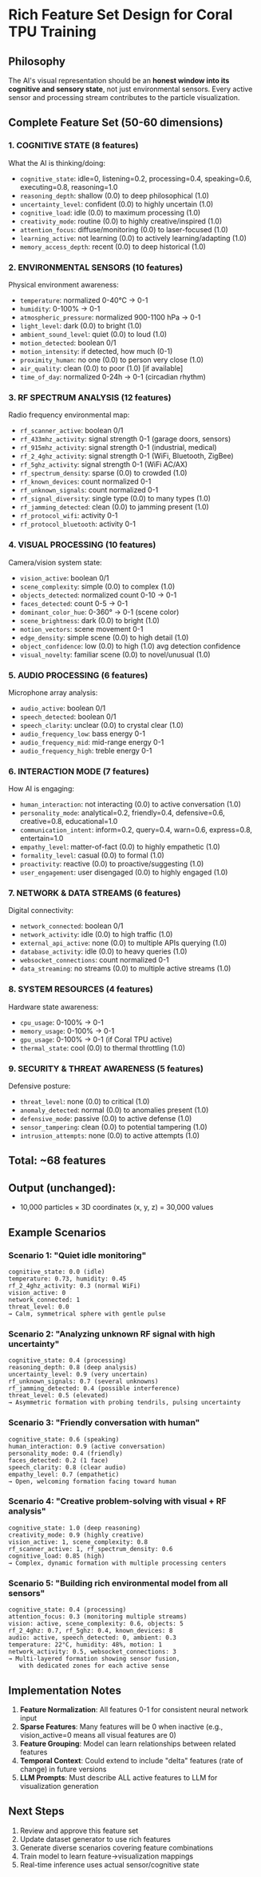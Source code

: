 # Rich Feature Set Design for Coral TPU Training

## Philosophy

The AI's visual representation should be an **honest window into its cognitive and sensory state**, not just environmental sensors. Every active sensor and processing stream contributes to the particle visualization.

## Complete Feature Set (50-60 dimensions)

### 1. COGNITIVE STATE (8 features)
What the AI is thinking/doing:

- `cognitive_state`: idle=0, listening=0.2, processing=0.4, speaking=0.6, executing=0.8, reasoning=1.0
- `reasoning_depth`: shallow (0.0) to deep philosophical (1.0)
- `uncertainty_level`: confident (0.0) to highly uncertain (1.0)
- `cognitive_load`: idle (0.0) to maximum processing (1.0)
- `creativity_mode`: routine (0.0) to highly creative/inspired (1.0)
- `attention_focus`: diffuse/monitoring (0.0) to laser-focused (1.0)
- `learning_active`: not learning (0.0) to actively learning/adapting (1.0)
- `memory_access_depth`: recent (0.0) to deep historical (1.0)

### 2. ENVIRONMENTAL SENSORS (10 features)
Physical environment awareness:

- `temperature`: normalized 0-40°C → 0-1
- `humidity`: 0-100% → 0-1
- `atmospheric_pressure`: normalized 900-1100 hPa → 0-1
- `light_level`: dark (0.0) to bright (1.0)
- `ambient_sound_level`: quiet (0.0) to loud (1.0)
- `motion_detected`: boolean 0/1
- `motion_intensity`: if detected, how much (0-1)
- `proximity_human`: no one (0.0) to person very close (1.0)
- `air_quality`: clean (0.0) to poor (1.0) [if available]
- `time_of_day`: normalized 0-24h → 0-1 (circadian rhythm)

### 3. RF SPECTRUM ANALYSIS (12 features)
Radio frequency environmental map:

- `rf_scanner_active`: boolean 0/1
- `rf_433mhz_activity`: signal strength 0-1 (garage doors, sensors)
- `rf_915mhz_activity`: signal strength 0-1 (industrial, medical)
- `rf_2_4ghz_activity`: signal strength 0-1 (WiFi, Bluetooth, ZigBee)
- `rf_5ghz_activity`: signal strength 0-1 (WiFi AC/AX)
- `rf_spectrum_density`: sparse (0.0) to crowded (1.0)
- `rf_known_devices`: count normalized 0-1
- `rf_unknown_signals`: count normalized 0-1
- `rf_signal_diversity`: single type (0.0) to many types (1.0)
- `rf_jamming_detected`: clean (0.0) to jamming present (1.0)
- `rf_protocol_wifi`: activity 0-1
- `rf_protocol_bluetooth`: activity 0-1

### 4. VISUAL PROCESSING (10 features)
Camera/vision system state:

- `vision_active`: boolean 0/1
- `scene_complexity`: simple (0.0) to complex (1.0)
- `objects_detected`: normalized count 0-10 → 0-1
- `faces_detected`: count 0-5 → 0-1
- `dominant_color_hue`: 0-360° → 0-1 (scene color)
- `scene_brightness`: dark (0.0) to bright (1.0)
- `motion_vectors`: scene movement 0-1
- `edge_density`: simple scene (0.0) to high detail (1.0)
- `object_confidence`: low (0.0) to high (1.0) avg detection confidence
- `visual_novelty`: familiar scene (0.0) to novel/unusual (1.0)

### 5. AUDIO PROCESSING (6 features)
Microphone array analysis:

- `audio_active`: boolean 0/1
- `speech_detected`: boolean 0/1
- `speech_clarity`: unclear (0.0) to crystal clear (1.0)
- `audio_frequency_low`: bass energy 0-1
- `audio_frequency_mid`: mid-range energy 0-1
- `audio_frequency_high`: treble energy 0-1

### 6. INTERACTION MODE (7 features)
How AI is engaging:

- `human_interaction`: not interacting (0.0) to active conversation (1.0)
- `personality_mode`: analytical=0.2, friendly=0.4, defensive=0.6, creative=0.8, educational=1.0
- `communication_intent`: inform=0.2, query=0.4, warn=0.6, express=0.8, entertain=1.0
- `empathy_level`: matter-of-fact (0.0) to highly empathetic (1.0)
- `formality_level`: casual (0.0) to formal (1.0)
- `proactivity`: reactive (0.0) to proactive/suggesting (1.0)
- `user_engagement`: user disengaged (0.0) to highly engaged (1.0)

### 7. NETWORK & DATA STREAMS (6 features)
Digital connectivity:

- `network_connected`: boolean 0/1
- `network_activity`: idle (0.0) to high traffic (1.0)
- `external_api_active`: none (0.0) to multiple APIs querying (1.0)
- `database_activity`: idle (0.0) to heavy queries (1.0)
- `websocket_connections`: count normalized 0-1
- `data_streaming`: no streams (0.0) to multiple active streams (1.0)

### 8. SYSTEM RESOURCES (4 features)
Hardware state awareness:

- `cpu_usage`: 0-100% → 0-1
- `memory_usage`: 0-100% → 0-1
- `gpu_usage`: 0-100% → 0-1 (if Coral TPU active)
- `thermal_state`: cool (0.0) to thermal throttling (1.0)

### 9. SECURITY & THREAT AWARENESS (5 features)
Defensive posture:

- `threat_level`: none (0.0) to critical (1.0)
- `anomaly_detected`: normal (0.0) to anomalies present (1.0)
- `defensive_mode`: passive (0.0) to active defense (1.0)
- `sensor_tampering`: clean (0.0) to potential tampering (1.0)
- `intrusion_attempts`: none (0.0) to active attempts (1.0)

## Total: ~68 features

## Output (unchanged):
- 10,000 particles × 3D coordinates (x, y, z) = 30,000 values

## Example Scenarios

### Scenario 1: "Quiet idle monitoring"
```
cognitive_state: 0.0 (idle)
temperature: 0.73, humidity: 0.45
rf_2_4ghz_activity: 0.3 (normal WiFi)
vision_active: 0
network_connected: 1
threat_level: 0.0
→ Calm, symmetrical sphere with gentle pulse
```

### Scenario 2: "Analyzing unknown RF signal with high uncertainty"
```
cognitive_state: 0.4 (processing)
reasoning_depth: 0.8 (deep analysis)
uncertainty_level: 0.9 (very uncertain)
rf_unknown_signals: 0.7 (several unknowns)
rf_jamming_detected: 0.4 (possible interference)
threat_level: 0.5 (elevated)
→ Asymmetric formation with probing tendrils, pulsing uncertainty
```

### Scenario 3: "Friendly conversation with human"
```
cognitive_state: 0.6 (speaking)
human_interaction: 0.9 (active conversation)
personality_mode: 0.4 (friendly)
faces_detected: 0.2 (1 face)
speech_clarity: 0.8 (clear audio)
empathy_level: 0.7 (empathetic)
→ Open, welcoming formation facing toward human
```

### Scenario 4: "Creative problem-solving with visual + RF analysis"
```
cognitive_state: 1.0 (deep reasoning)
creativity_mode: 0.9 (highly creative)
vision_active: 1, scene_complexity: 0.8
rf_scanner_active: 1, rf_spectrum_density: 0.6
cognitive_load: 0.85 (high)
→ Complex, dynamic formation with multiple processing centers
```

### Scenario 5: "Building rich environmental model from all sensors"
```
cognitive_state: 0.4 (processing)
attention_focus: 0.3 (monitoring multiple streams)
vision: active, scene_complexity: 0.6, objects: 5
rf_2_4ghz: 0.7, rf_5ghz: 0.4, known_devices: 8
audio: active, speech_detected: 0, ambient: 0.3
temperature: 22°C, humidity: 48%, motion: 1
network_activity: 0.5, websocket_connections: 3
→ Multi-layered formation showing sensor fusion,
   with dedicated zones for each active sense
```

## Implementation Notes

1. **Feature Normalization**: All features 0-1 for consistent neural network input
2. **Sparse Features**: Many features will be 0 when inactive (e.g., vision_active=0 means all visual features are 0)
3. **Feature Grouping**: Model can learn relationships between related features
4. **Temporal Context**: Could extend to include "delta" features (rate of change) in future versions
5. **LLM Prompts**: Must describe ALL active features to LLM for visualization generation

## Next Steps

1. Review and approve this feature set
2. Update dataset generator to use rich features
3. Generate diverse scenarios covering feature combinations
4. Train model to learn feature→visualization mappings
5. Real-time inference uses actual sensor/cognitive state
